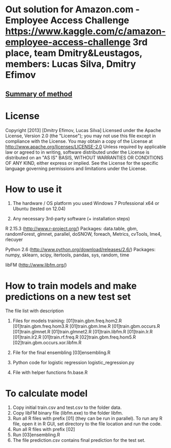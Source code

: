 Out solution for Amazon.com - Employee Access Challenge 
https://www.kaggle.com/c/amazon-employee-access-challenge
3rd place, team Dmitry&Leustagos, members: Lucas Silva, Dmitry Efimov
===========================


[Summary of method](https://github.com/luisKaggle/Kaggle-solutions/blob/master/category1/Amazon-access-employee-challenge/team-3/summary-method.md)
-----------------

# License
Copyright [2013] [Dmitry Efimov, Lucas Silva]
Licensed under the Apache License, Version 2.0 (the "License");
you may not use this file except in compliance with the License.
You may obtain a copy of the License at
http://www.apache.org/licenses/LICENSE-2.0
Unless required by applicable law or agreed to in writing, software
distributed under the License is distributed on an "AS IS" BASIS,
WITHOUT WARRANTIES OR CONDITIONS OF ANY KIND, either express or implied.
See the License for the specific language governing permissions and
limitations under the License.

# How to use it
1. The hardware / OS platform you used
Windows 7 Professional x64 or Ubuntu (tested on 12.04)

2. Any necessary 3rd-party software (+ installation steps)

R 2.15.3 (http://www.r-project.org/)
Packages: data.table, gbm, randomForest, glmnet, parallel, doSNOW, foreach, Metrics, cvTools, lme4, rlecuyer

Python 2.6 (http://www.python.org/download/releases/2.6/) 
Packages: numpy, sklearn, scipy, itertools, pandas, sys, random, time

libFM (http://www.libfm.org/)

# How to train models and make predictions on a new test set

The file list with description

1) Files for models training:
[01]train.gbm.freq.hom2.R
[01]train.gbm.freq.hom3.R
[01]train.gbm.lme.R
[01]train.gbm.occurs.R
[01]train.glmnet.R
[01]train.glmnet2.R
[01]train.libfm.R
[01]train.lr.R
[01]train.lr2.R
[01]train.rf.freq.R
[02]train.gbm.freq.hom5.R
[02]train.gbm.occurs.xor.libfm.R

2) File for the final ensembling
[03]ensembling.R

3) Python code for logistic regression
logistic_regression.py

4) File with helper functions
fn.base.R

# To calculate model

1) Copy initial train.csv and test.csv to the folder data.
2) Copy libFM binary file (libfm.exe) to the folder libfm.
3) Run all R files with prefix [01] (they can be run in parallel).
To run any R file, open it in R GUI, set directory to the file location and run the code.
4) Run all R files with prefix [02]
5) Run [03]ensembling.R
6) The file prediction.csv contains final prediction for the test set.
